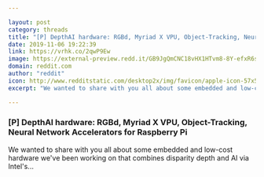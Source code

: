 ```yaml
---

layout: post
category: threads
title: "[P] DepthAI hardware: RGBd, Myriad X VPU, Object-Tracking, Neural Network Accelerators for Raspberry Pi"
date: 2019-11-06 19:22:39
link: https://vrhk.co/2qwP9Ew
image: https://external-preview.redd.it/GB9JgQmCNC18vHX1HTvm8-8Y-efxR6sJStwfc9wZ1Ik.jpg?width=749&height=392.146596859&auto=webp&s=5ccc941ba14cbfcbe8fd033ef662c26b98c001f0
domain: reddit.com
author: "reddit"
icon: http://www.redditstatic.com/desktop2x/img/favicon/apple-icon-57x57.png
excerpt: "We wanted to share with you all about some embedded and low-cost hardware we've been working on that combines disparity depth and AI via Intel's..."

---
```


### [P] DepthAI hardware: RGBd, Myriad X VPU, Object-Tracking, Neural Network Accelerators for Raspberry Pi

We wanted to share with you all about some embedded and low-cost hardware we've been working on that combines disparity depth and AI via Intel's...